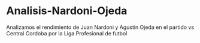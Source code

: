 # Analisis-Nardoni-Ojeda
Analizamos el rendimiento de Juan Nardoni y Agustin Ojeda en el partido vs Central Cordoba por la Liga Profesional de futbol
